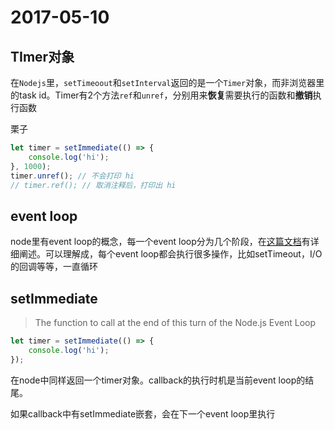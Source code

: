 # 2017-05-10

## TImer对象

在`Nodejs`里，`setTimeoout`和`setInterval`返回的是一个`Timer`对象，而非浏览器里的task id。Timer有2个方法`ref`和`unref`，分别用来**恢复**需要执行的函数和**撤销**执行函数

栗子

```javascript
let timer = setImmediate(() => {
    console.log('hi');
}, 1000);
timer.unref(); // 不会打印 hi
// timer.ref(); // 取消注释后，打印出 hi
```

## event loop

node里有event loop的概念，每一个event loop分为几个阶段，在[这篇文档](https://nodejs.org/en/docs/guides/event-loop-timers-and-nexttick/)有详细阐述。可以理解成，每个event loop都会执行很多操作，比如setTimeout，I/O的回调等等，一直循环

## setImmediate

> The function to call at the end of this turn of the Node.js Event Loop

```javascript
let timer = setImmediate(() => {
    console.log('hi');
});
```
在node中同样返回一个timer对象。callback的执行时机是当前event loop的结尾。

如果callback中有setImmediate嵌套，会在下一个event loop里执行
